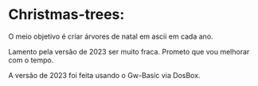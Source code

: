 # Christmas-trees:
O meio objetivo é criar árvores de natal em ascii em cada ano.

Lamento pela versão de 2023 ser muito fraca. Prometo que vou melhorar com o tempo.

A versão de 2023 foi feita usando o Gw-Basic via DosBox.


